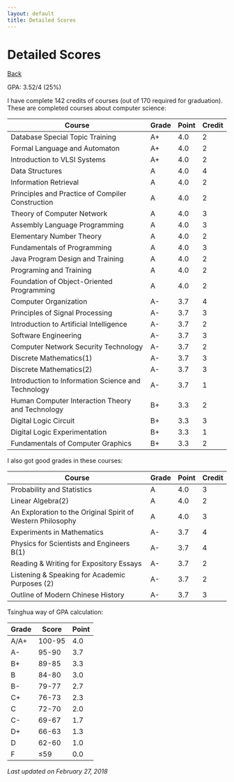 ```yaml
---
layout: default
title: Detailed Scores
---
```


# Detailed Scores

[Back](.)

GPA: 3.52/4 (25%)

I have complete 142 credits of courses (out of 170 required for graduation). These are completed courses about computer science:

|Course|Grade|Point|Credit|
|-|-|-|-|
|Database Special Topic Training|A+|4.0|2|
|Formal Language and Automaton|A+|4.0|2|
|Introduction to VLSI Systems|A+|4.0|2|
|Data Structures|A|4.0|4|
|Information Retrieval|A|4.0|2|
|Principles and Practice of Compiler Construction|A|4.0|2|
|Theory of Computer Network|A|4.0|3|
|Assembly Language Programming|A|4.0|3|
|Elementary Number Theory|A|4.0|2|
|Fundamentals of Programming|A|4.0|3|
|Java Program Design and Training|A|4.0|2|
|Programing and Training|A|4.0|2|
|Foundation of Object-Oriented Programming|A|4.0|2|
|Computer Organization|A-|3.7|4|
|Principles of Signal Processing|A-|3.7|3|
|Introduction to Artificial Intelligence|A-|3.7|2|
|Software Engineering|A-|3.7|3|
|Computer Network Security Technology|A-|3.7|2|
|Discrete Mathematics(1)|A-|3.7|3|
|Discrete Mathematics(2)|A-|3.7|3|
|Introduction to Information Science and Technology|A-|3.7|1|
|Human Computer Interaction Theory and Technology|B+|3.3|2|
|Digital Logic Circuit|B+|3.3|3|
|Digital Logic Experimentation|B+|3.3|1|
|Fundamentals of Computer Graphics|B+|3.3|2|

I also got good grades in these courses:

|Course|Grade|Point|Credit|
|-|-|-|-|
|Probability and Statistics|A|4.0|3|
|Linear Algebra(2)|A|4.0|2|
|An Exploration to the Original Spirit of Western Philosophy|A|4.0|3|
|Experiments in Mathematics|A-|3.7|4|
|Physics for Scientists and Engineers B(1)|A-|3.7|4|
|Reading & Writing for Expository Essays|A-|3.7|2|
|Listening & Speaking for Academic Purposes (2)|A-|3.7|2|
|Outline of Modern Chinese History|A-|3.7|3|

Tsinghua way of GPA calculation:

|Grade|Score|Point|
|-|-|-|
|A/A+|100-95|4.0|
|A-|95-90|3.7|
|B+|89-85|3.3|
|B|84-80|3.0|
|B-|79-77|2.7|
|C+|76-73|2.3|
|C|72-70|2.0|
|C-|69-67|1.7|
|D+|66-63|1.3|
|D|62-60|1.0|
|F|≤59|0.0|

*Last updated on February 27, 2018*